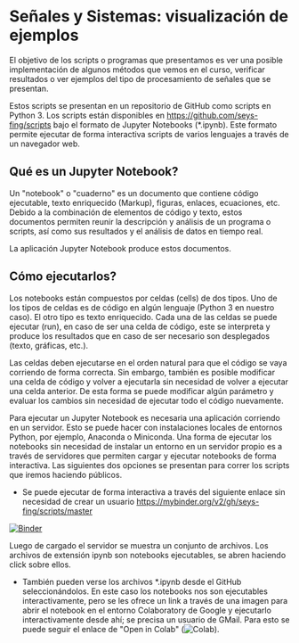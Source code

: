 # Señales y Sistemas: visualización de ejemplos

El objetivo de los scripts o programas que presentamos es ver una
posible implementación de algunos métodos que vemos en el curso,
verificar resultados o ver ejemplos del tipo de procesamiento de
señales que se presentan.

Estos scripts se presentan en un repositorio de GitHub como scripts en
Python 3. Los scripts están disponibles en
https://github.com/seys-fing/scripts bajo el formato de Jupyter
Notebooks (*.ipynb). Este formato permite ejecutar de forma
interactiva scripts de varios lenguajes a través de un navegador web.

## Qué es un Jupyter Notebook?

Un "notebook" o "cuaderno" es un documento que contiene código
ejecutable, texto enriquecido (Markup), figuras, enlaces, ecuaciones,
etc. Debido a la combinación de elementos de código y texto, estos
documentos permiten reunir la descripción y análisis de un programa o
scripts, así como sus resultados y el análisis de datos en tiempo
real.

La aplicación Jupyter Notebook produce estos documentos.

## Cómo ejecutarlos?

Los notebooks están compuestos por celdas (cells) de dos tipos. Uno de
los tipos de celdas es de código en algún lenguaje (Python 3 en
nuestro caso). El otro tipo es texto enriquecido. Cada una de las
celdas se puede ejecutar (run), en caso de ser una celda de código,
este se interpreta y produce los resultados que en caso de ser
necesario son desplegados (texto, gráficas, etc.). 

Las celdas deben ejecutarse en el orden natural para que el código se
vaya corriendo de forma correcta. Sin embargo, también es posible
modificar una celda de código y volver a ejecutarla sin necesidad de
volver a ejecutar una celda anterior. De esta forma se puede modificar
algún parámetro y evaluar los cambios sin necesidad de ejecutar todo
el código nuevamente.

Para ejecutar un Jupyter Notebook es necesaria una aplicación
corriendo en un servidor. Esto se puede hacer con instalaciones
locales de entornos Python, por ejemplo, Anaconda o Miniconda. Una
forma de ejecutar los notebooks sin necesidad de instalar un entorno
en un servidor propio es a través de servidores que permiten cargar y
ejecutar notebooks de forma interactiva. Las siguientes dos opciones
se presentan para correr los scripts que iremos haciendo públicos.

* Se puede ejecutar de forma interactiva a través del siguiente enlace
sin necesidad de crear un usuario
https://mybinder.org/v2/gh/seys-fing/scripts/master


[![Binder](https://mybinder.org/badge_logo.svg)](https://mybinder.org/v2/gh/seys-fing/scripts/master)

Luego de cargado el servidor se muestra un conjunto de archivos. Los
archivos de extensión ipynb son notebooks ejecutables, se abren
haciendo click sobre ellos. 

* También pueden verse los archivos *.ipynb desde el GitHub
seleccionándolos. En este caso los notebooks nos son ejecutables
interactivamente, pero se les ofrece un link a través de una imagen
para abrir el notebook en el entorno Colaboratory de Google y
ejecutarlo interactivamente desde ahí; se precisa un usuario de
GMail. Para esto se puede seguir el enlace de "Open in Colab"
(![Colab](https://colab.research.google.com/assets/colab-badge.svg)).
